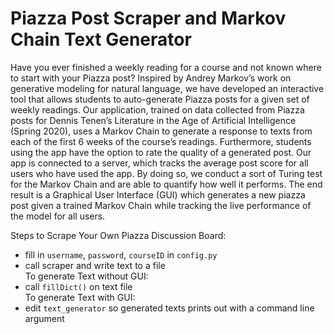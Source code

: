 # Piazza Post Scraper and Markov Chain Text Generator

Have you ever finished a weekly reading for a course and not known where to start with your Piazza post? Inspired by Andrey Markov’s work on generative modeling for natural language, we have developed an interactive tool that allows students to auto-generate Piazza posts for a given set of weekly readings. Our application, trained on data collected from Piazza posts for Dennis Tenen’s Literature in the Age of Artificial Intelligence (Spring 2020), uses a Markov Chain to generate a response to texts from each of the first 6 weeks of the course’s readings. Furthermore, students using the app have the option to rate the quality of a generated post. Our app is connected to a server, which tracks the average post score for all users who have used the app. By doing so, we conduct a sort of Turing test for the Markov Chain and are able to quantify how well it performs. The end result is a Graphical User Interface (GUI) which generates a new piazza post given a trained Markov Chain while tracking the live performance of the model for all users.


Steps to Scrape Your Own Piazza Discussion Board:<br>
  - fill in `username`, `password`, `courseID` in `config.py`<br>
  - call scraper and write text to a file<br>
To generate Text without GUI:<br>
  - call `fillDict()` on text file<br>
To generate Text with GUI:<br>
  - edit `text_generator` so generated texts prints out with a command line argument 
